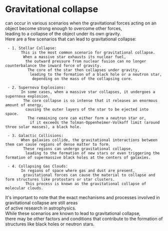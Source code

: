 # Gravitational collapse  
   can occur in various scenarios when the gravitational forces acting on an object become strong enough to overcome other forces,   
    leading to a collapse of the object under its own gravity.   
     Here are a few scenarios that can lead to gravitational collapse:  
      
     - 1. Stellar Collapse:   
           This is the most common scenario for gravitational collapse.   
            When a massive star exhausts its nuclear fuel,   
             the outward pressure from nuclear fusion can no longer counterbalance the inward force of gravity.   
              The core of the star then collapses under gravity,   
               leading to the formation of a black hole or a neutron star,   
                depending on the mass of the collapsing core.  
  
     - 2. Supernova Explosions:   
           In some cases, when a massive star collapses, it undergoes a supernova explosion.   
            The core collapse is so intense that it releases an enormous amount of energy,   
             causing the outer layers of the star to be ejected into space.   
              The remaining core can either form a neutron star or,    
               if it exceeds the Tolman-Oppenheimer-Volkoff limit (around three solar masses), a black hole.  

     - 3. Galactic Collisions:    
           When galaxies collide, the gravitational interactions between them can cause regions of dense matter to form.   
            These regions can undergo gravitational collapse,   
             leading to the formation of new stars or even triggering the formation of supermassive black holes at the centers of galaxies.  
   
     - 4. Collapsing Gas Clouds:    
           In regions of space where gas and dust are present,   
            gravitational forces can cause the material to collapse and form structures like protostars or star clusters.   
             This process is known as the gravitational collapse of molecular clouds.  
   
It's important to note that the exact mechanisms and processes involved in gravitational collapse are still areas   
 of active research in astrophysics.   
  While these scenarios are known to lead to gravitational collapse,   
   there may be other factors and conditions that contribute to the formation of structures like black holes or neutron stars.  
